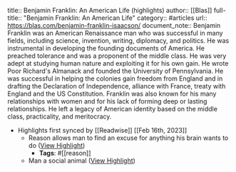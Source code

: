 title:: Benjamin Franklin: An American Life (highlights)
author:: [[Blas]]
full-title:: "Benjamin Franklin: An American Life"
category:: #articles
url:: https://blas.com/benjamin-franklin-isaacson/
document_note:: Benjamin Franklin was an American Renaissance man who was successful in many fields, including science, invention, writing, diplomacy, and politics. He was instrumental in developing the founding documents of America. He preached tolerance and was a proponent of the middle class. He was very adept at studying human nature and exploiting it for his own gain. He wrote Poor Richard's Almanack and founded the University of Pennsylvania. He was successful in helping the colonies gain freedom from England and in drafting the Declaration of Independence, alliance with France, treaty with England and the US Constitution. Franklin was also known for his many relationships with women and for his lack of forming deep or lasting relationships. He left a legacy of American identity based on the middle class, practicality, and meritocracy.

- Highlights first synced by [[Readwise]] [[Feb 16th, 2023]]
	- Reason allows man to find an excuse for anything his brain wants to do ([View Highlight](https://read.readwise.io/read/01gscwbm51h305z9jvxezf7nzw))
		- **Tags**: #[[reason]]
	- Man a social animal ([View Highlight](https://read.readwise.io/read/01gscwcdm14e5601wyex5j8ktt))